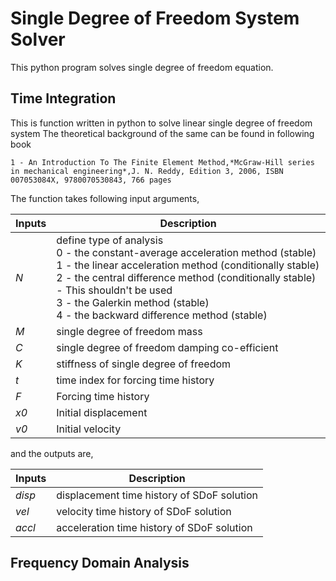# Single Degree of Freedom System Solver 

This python program solves single degree of freedom equation.

## Time Integration 
This is function written in python to solve linear single degree of freedom system
The theoretical background of the same can be found in following book

	1 - An Introduction To The Finite Element Method,*McGraw-Hill series in mechanical engineering*,J. N. Reddy, Edition 3, 2006, ISBN	007053084X, 9780070530843, 766 pages

The function takes following input arguments,

| Inputs  | Description             |
| ------- | ----------------------- |
| *N*     | define type of  analysis <br>0 - the constant-average acceleration method (stable) <br>1 - the linear acceleration method (conditionally stable) <br>2 - the central difference method (conditionally stable) - This shouldn't be used <br>3 - the Galerkin method (stable) <br>4 - the backward difference method (stable) |
|*M*   | single degree of freedom mass |
|*C*| single degree of freedom damping co-efficient |
|*K*| stiffness of single degree of freedom |
|*t*| time index for forcing time history |
|*F*| Forcing time history |
|*x0* | Initial displacement |
|*v0* | Initial velocity |

and the outputs are,

| Inputs  | Description             |
| ------- | ----------------------- |
| *disp*  | displacement time history of SDoF solution |
| *vel*   | velocity time history of SDoF solution |
| *accl*  | acceleration time history of SDoF solution |

## Frequency Domain Analysis